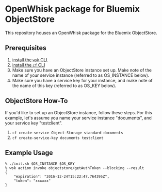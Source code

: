 # OpenWhisk package for Bluemix ObjectStore

This repository houses an OpenWhisk package for the Bluemix ObjectStore.

## Prerequisites

 1. [install the `wsk` CLI](https://bluemix.net/openwhisk/cli). 
 2. [install the `cf` CLI](https://github.com/cloudfoundry/cli/releases)
 3. Make sure you have an ObjectStore instance set up. Make note of
    the name of your service instance (referred to as OS_INSTANCE
    below).
 4. Make sure you have a service key for your instance, and make
    note of the name of this key (referred to as OS_KEY below).

## ObjectStore How-To
  
If you'd like to set up an ObjectStore instance, follow these
steps. For this example, let's assume you name your service instance
"documents", and your service key "testclient".

 1. `cf create-service Object-Storage standard documents`
 2. `cf create-service-key documents testclient`
	
## Example Usage

```
% ./init.sh $OS_INSTANCE $OS_KEY
% wsk action invoke objectstore/getAuthToken --blocking --result
{
    "expiration": "2016-12-24T15:22:47.764396Z",
    "token": "xxxxxx"
}
```
